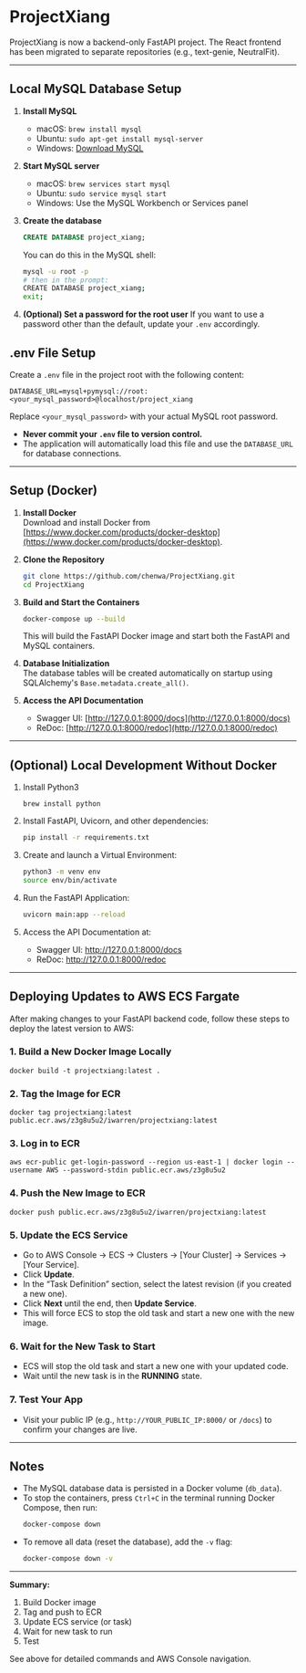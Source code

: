 # ProjectXiang
ProjectXiang is now a backend-only FastAPI project. The React frontend has been migrated to separate repositories (e.g., text-genie, NeutralFit).

---

## Local MySQL Database Setup

1. **Install MySQL**
   - macOS: `brew install mysql`
   - Ubuntu: `sudo apt-get install mysql-server`
   - Windows: [Download MySQL](https://dev.mysql.com/downloads/installer/)

2. **Start MySQL server**
   - macOS: `brew services start mysql`
   - Ubuntu: `sudo service mysql start`
   - Windows: Use the MySQL Workbench or Services panel

3. **Create the database**
   ```sql
   CREATE DATABASE project_xiang;
   ```
   You can do this in the MySQL shell:
   ```sh
   mysql -u root -p
   # then in the prompt:
   CREATE DATABASE project_xiang;
   exit;
   ```

4. **(Optional) Set a password for the root user**
   If you want to use a password other than the default, update your `.env` accordingly.

## .env File Setup

Create a `.env` file in the project root with the following content:

```
DATABASE_URL=mysql+pymysql://root:<your_mysql_password>@localhost/project_xiang
```
Replace `<your_mysql_password>` with your actual MySQL root password.

- **Never commit your `.env` file to version control.**
- The application will automatically load this file and use the `DATABASE_URL` for database connections.

---

## Setup (Docker)

1. **Install Docker**  
   Download and install Docker from [https://www.docker.com/products/docker-desktop](https://www.docker.com/products/docker-desktop).

2. **Clone the Repository**  
   ```bash
   git clone https://github.com/chenwa/ProjectXiang.git
   cd ProjectXiang
   ```

3. **Build and Start the Containers**  
   ```bash
   docker-compose up --build
   ```
   This will build the FastAPI Docker image and start both the FastAPI and MySQL containers.

4. **Database Initialization**  
   The database tables will be created automatically on startup using SQLAlchemy's `Base.metadata.create_all()`.

5. **Access the API Documentation**  
   - Swagger UI: [http://127.0.0.1:8000/docs](http://127.0.0.1:8000/docs)  
   - ReDoc: [http://127.0.0.1:8000/redoc](http://127.0.0.1:8000/redoc)

---

## (Optional) Local Development Without Docker

1. Install Python3
   ```
   brew install python
   ```
2. Install FastAPI, Uvicorn, and other dependencies:  
   ```bash
   pip install -r requirements.txt
   ```

3. Create and launch a Virtual Environment:  
   ```bash
   python3 -m venv env
   source env/bin/activate
   ```

4. Run the FastAPI Application:  
   ```bash
   uvicorn main:app --reload
   ```

5. Access the API Documentation at:  
   - Swagger UI: http://127.0.0.1:8000/docs  
   - ReDoc: http://127.0.0.1:8000/redoc

---

## Deploying Updates to AWS ECS Fargate

After making changes to your FastAPI backend code, follow these steps to deploy the latest version to AWS:

### 1. Build a New Docker Image Locally

```fish
docker build -t projectxiang:latest .
```

### 2. Tag the Image for ECR

```fish
docker tag projectxiang:latest public.ecr.aws/z3g8u5u2/iwarren/projectxiang:latest
```

### 3. Log in to ECR

```fish
aws ecr-public get-login-password --region us-east-1 | docker login --username AWS --password-stdin public.ecr.aws/z3g8u5u2
```

### 4. Push the New Image to ECR

```fish
docker push public.ecr.aws/z3g8u5u2/iwarren/projectxiang:latest
```

### 5. Update the ECS Service

- Go to AWS Console → ECS → Clusters → [Your Cluster] → Services → [Your Service].
- Click **Update**.
- In the “Task Definition” section, select the latest revision (if you created a new one).
- Click **Next** until the end, then **Update Service**.
- This will force ECS to stop the old task and start a new one with the new image.

### 6. Wait for the New Task to Start

- ECS will stop the old task and start a new one with your updated code.
- Wait until the new task is in the **RUNNING** state.

### 7. Test Your App

- Visit your public IP (e.g., `http://YOUR_PUBLIC_IP:8000/` or `/docs`) to confirm your changes are live.

---

## Notes

- The MySQL database data is persisted in a Docker volume (`db_data`).
- To stop the containers, press `Ctrl+C` in the terminal running Docker Compose, then run:
  ```bash
  docker-compose down
  ```
- To remove all data (reset the database), add the `-v` flag:
  ```bash
  docker-compose down -v
  ```

---

**Summary:**
1. Build Docker image
2. Tag and push to ECR
3. Update ECS service (or task)
4. Wait for new task to run
5. Test

See above for detailed commands and AWS Console navigation.
